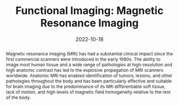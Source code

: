 ---
title: "Functional Imaging: Magnetic Resonance Imaging"

date: 2022-10-18
authors_string: Peter Bandettini
authors:
   - Peter Bandettini
author_ids:
   - peter_bandettini
journal: ''
volume: 
issue: 
pages: 3323-3349
book_title: 'Neuroscience in the 21st Century'
publisher: 'Springer International Publishing'
isbn: 
abstract: 'Magnetic resonance imaging (MRI) has had a substantial clinical impact since the first commercial scanners were introduced in the early 1980s. The ability to image most human tissue and a wide range of pathologies at high-resolution and high anatomic contrast has led to the explosive propagation of MRI scanners worldwide. Anatomic MRI has enabled identification of tumors, lesions, and other pathologies throughout the body and has been particularly effective and suitable for brain imaging due to the predominance of its MR-differentiable soft tissue, lack of motion, and high levels of magnetic field homogeneity relative to the rest of the body.'
project_id: education
paper_url: https://link.springer.com/referenceworkentry/10.1007/978-3-030-88832-9_150
doi: 10.1007/978-3-030-88832-9_150
data_loc: ''
code_loc: ''
file: '/assets/publications/'
file_name: ''
type: book_chapter
pub_str: 'In: Neuroscience in the 21st Century (2022)'
layout: publication 
---